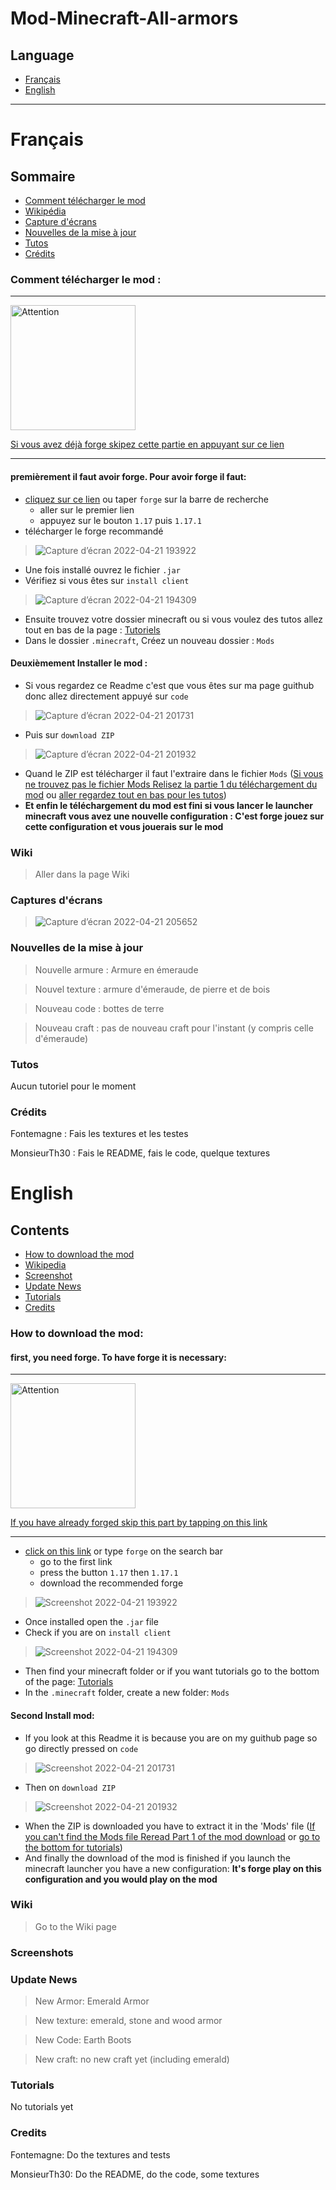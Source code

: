 # Mod-Minecraft-All-armors
## Language
  - [Français](https://github.com/tabegon/Mod-Minecraft-All-armors#fran%C3%A7ais)
  - [English](https://github.com/tabegon/Mod-Minecraft-All-armors#english)

---

# Français
## Sommaire
  - [Comment télécharger le mod](https://github.com/tabegon/Mod-Minecraft-All-armors#comment-t%C3%A9l%C3%A9charger-le-mod-)
  - [Wikipédia](https://github.com/tabegon/Mod-Minecraft-All-armors#wiki)
  - [Capture d'écrans](https://github.com/tabegon/Mod-Minecraft-All-armors#captures-d%C3%A9crans)
  - [Nouvelles de la mise à jour](https://github.com/tabegon/Mod-Minecraft-All-armors#nouvelles-de-la-mise-%C3%A0-jour)
  - [Tutos](https://github.com/tabegon/Mod-Minecraft-All-armors#tutos)
  - [Crédits](https://github.com/tabegon/Mod-Minecraft-All-armors#cr%C3%A9dits)

### Comment télécharger le mod :
---
<img src="https://user-images.githubusercontent.com/66781353/164524170-7a684c26-7688-4163-8ac5-7aae190f09bf.png" alt="Attention" width="200"/>

[Si vous avez déjà forge skipez cette partie en appuyant sur ce lien](https://github.com/tabegon/Mod-Minecraft-All-armors#deuxi%C3%A8mement-installer-le-mod-)

---
#### premièrement il faut avoir forge. Pour avoir forge il faut:
- [cliquez sur ce lien](https://files.minecraftforge.net/net/minecraftforge/forge/index_1.17.1.html) ou taper `forge` sur la barre de recherche
  - aller sur le premier lien
  - appuyez sur le bouton `1.17` puis `1.17.1`
- télécharger le forge recommandé
> ![Capture d’écran 2022-04-21 193922](https://user-images.githubusercontent.com/66781353/164518881-b8d52f8e-cbaa-44ff-8e17-45dace9a8f52.png)
- Une fois installé ouvrez le fichier `.jar`
- Vérifiez si vous êtes sur `install client`

> ![Capture d’écran 2022-04-21 194309](https://user-images.githubusercontent.com/66781353/164519598-53b368a3-753c-474f-9377-b575d6ace664.png)
- Ensuite trouvez votre dossier minecraft ou si vous voulez des tutos allez tout en bas de la page : [Tutoriels](https://github.com/tabegon/Mod-Minecraft-All-armors#tutos)
- Dans le dossier `.minecraft`, Créez un nouveau dossier : `Mods`

#### Deuxièmement Installer le mod :
- Si vous regardez ce Readme c'est que vous êtes sur ma page guithub donc allez directement appuyé sur `code`
> ![Capture d’écran 2022-04-21 201731](https://user-images.githubusercontent.com/66781353/164526925-0bf75bb4-4446-4ea5-a841-a74b65a8075e.png)
- Puis sur `download ZIP`
> ![Capture d’écran 2022-04-21 201932](https://user-images.githubusercontent.com/66781353/164527233-9e411bc8-5bc8-4425-b129-5b743f65d45f.png)
- Quand le ZIP est télécharger il faut l'extraire dans le fichier `Mods`
([Si vous ne trouvez pas le fichier Mods Relisez la partie 1 du téléchargement du mod](https://github.com/tabegon/Mod-Minecraft-All-armors#premi%C3%A8rement-il-faut-avoir-forge-pour-avoir-forge-il-faut) ou [aller regardez tout en bas pour les tutos](https://github.com/tabegon/Mod-Minecraft-All-armors#tutos))
- ****Et enfin le téléchargement du mod est fini si vous lancer le launcher minecraft vous avez une nouvelle configuration : C'est forge jouez sur cette configuration et vous jouerais sur le mod****

### Wiki

> Aller dans la page Wiki 

### Captures d'écrans

> ![Capture d’écran 2022-04-21 205652](https://user-images.githubusercontent.com/66781353/164620881-02b3b1b7-5027-48c8-811c-f8e22a970a36.png)

### Nouvelles de la mise à jour

> Nouvelle armure : Armure en émeraude

> Nouvel texture : armure d'émeraude, de pierre et de bois

> Nouveau code : bottes de terre

> Nouveau craft : pas de nouveau craft pour l'instant (y compris celle d'émeraude)

### Tutos

Aucun tutoriel pour le moment

### Crédits

Fontemagne : Fais les textures et les testes

MonsieurTh30 : Fais le README, fais le code, quelque textures

# English 
## Contents
  - [How to download the mod](https://github.com/tabegon/Mod-Minecraft-All-armors#how-to-download-the-mod)
  - [Wikipedia](https://github.com/tabegon/Mod-Minecraft-All-armors#wiki-1)
  - [Screenshot](https://github.com/tabegon/Mod-Minecraft-All-armors#screenshots)
  - [Update News](https://github.com/tabegon/Mod-Minecraft-All-armors#update-news)
  - [Tutorials](https://github.com/tabegon/Mod-Minecraft-All-armors#tutorials)
  - [Credits](https://github.com/tabegon/Mod-Minecraft-All-armors#credits)

### How to download the mod:

#### first, you need forge. To have forge it is necessary:
---
  <img src="https://user-images.githubusercontent.com/66781353/164524170-7a684c26-7688-4163-8ac5-7aae190f09bf.png" alt="Attention" width="200"/>
  
  [If you have already forged skip this part by tapping on this link](https://github.com/tabegon/Mod-Minecraft-All-armors#second-install-mod)
  
---

- [click on this link](https://files.minecraftforge.net/net/minecraftforge/forge/index_1.17.1.html) or type `forge` on the search bar
  - go to the first link
  - press the button `1.17` then `1.17.1`
  - download the recommended forge
> ![Screenshot 2022-04-21 193922](https://user-images.githubusercontent.com/66781353/164518881-b8d52f8e-cbaa-44ff-8e17-45dace9a8f52.png)
  - Once installed open the `.jar` file
  - Check if you are on `install client`
  > ![Screenshot 2022-04-21 194309](https://user-images.githubusercontent.com/66781353/164519598-53b368a3-753c-474f-9377-b575d6ace664.png)
  - Then find your minecraft folder or if you want tutorials go to the bottom of the page: [Tutorials](https://github.com/tabegon/Mod-Minecraft-All-armors#tutorials)
  - In the `.minecraft` folder, create a new folder: `Mods`


#### Second Install mod:
- If you look at this Readme it is because you are on my guithub page so go directly pressed on `code`
> ![Screenshot 2022-04-21 201731](https://user-images.githubusercontent.com/66781353/164526925-0bf75bb4-4446-4ea5-a841-a74b65a8075e.png)
- Then on `download ZIP`
> ![Screenshot 2022-04-21 201932](https://user-images.githubusercontent.com/66781353/164527233-9e411bc8-5bc8-4425-b129-5b743f65d45f.png)
- When the ZIP is downloaded you have to extract it in the 'Mods' file
([If you can't find the Mods file Reread Part 1 of the mod download](https://github.com/tabegon/Mod-Minecraft-All-armors#first-you-need-forge-to-have-forge-it-is-necessary) or [go to the bottom for tutorials](https://github.com/tabegon/Mod-Minecraft-All-armors#tutorials))
- And finally the download of the mod is finished if you launch the minecraft launcher you have a new configuration: ****It's forge play on this configuration and you would play on the mod****


### Wiki

> Go to the Wiki page 

### Screenshots

### Update News

> New Armor: Emerald Armor

> New texture: emerald, stone and wood armor

> New Code: Earth Boots

> New craft: no new craft yet (including emerald)

### Tutorials

No tutorials yet

### Credits

Fontemagne: Do the textures and tests

MonsieurTh30: Do the README, do the code, some textures
